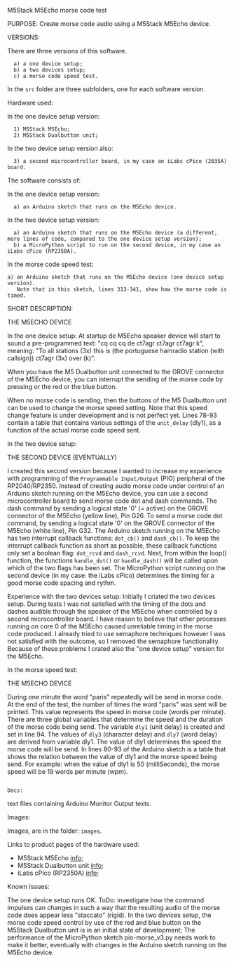 M5Stack M5Echo morse code test

PURPOSE: 
Create morse code audio using a M5Stack M5Echo device.

VERSIONS:

There are three versions of this software.
```
  a) a one device setup;
  b) a two devices setup;
  c) a morse code speed test.
```
In the ```src``` folder are three subfolders, one for each software version.

Hardware used:

In the one device setup version:
```
  1) M5Stack M5Echo;
  2) M5Stack Dualbutton unit;
```
In the two device setup version also:
```
  3) a second microcontroller board, in my case an iLabs cPico (2035A) board.
```
The software consists of:

In the one device setup version:
```
  a) an Arduino sketch that runs on the M5Echo device.
```
In the two device setup version:
```
  a) an Arduino sketch that runs on the M5Echo device (a different, more lines of code, compared to the one device setup version);
  b) a MicroPython script to run on the second device, in my case an iLabs cPico (RP2350A).
```
In the morse code speed test:
```
a) an Arduino sketch that runs on the M5Echo device (one device setup version).
   Note that in this sketch, lines 313-341, show how the morse code is timed.
```
SHORT DESCRIPTION:

THE M5ECHO DEVICE

In the one device setup:
  At startup de M5Echo speaker device will start to sound a pre-programmed text:
  "cq cq cq de ct7agr ct7agr ct7agr k", meaning: "To all stations (3x) this is 
  (the portuguese hamradio station (with callsign)) ct7agr (3x) over (k)".

  When you have the M5 Dualbutton unit connected to the GROVE connector of the 
  M5Echo device, you can interrupt the sending of the morse code by pressing or
  the red or the blue button.

  When no morse code is sending, then the buttons of the M5 Dualbutton unit
  can be used to change the morse speed setting.
  Note that this speed change feature is under development and is not perfect yet.
  Lines 78-93 contain a table that contains various settings of the ```unit_delay``` (dly1),
  as a function of the actual morse code speed sent.

In the two device setup:

THE SECOND DEVICE (EVENTUALLY)

I created this second version because I wanted to increase my experience with programming
of the ```Programmable Input/Output``` (PIO) peripheral of the RP2040/RP2350.
Instead of creating audio morse code under control of an Arduino sketch running on the
M5Echo device, you can use a second microcontroller board to send morse code
dot and dash commands. The dash command by sending a logical state '0' (= active) 
on the GROVE connector of the M5Echo (yellow line), Pin G26. 
To send a morse code dot command, by sending a logical state '0' on the GROVE connector 
of the M5Echo (white line), Pin G32. 
The Arduino sketch running on the M5Echo has two interrupt callback functions:
```dot_cb()``` and ```dash_cb()```. 
To keep the interrupt callback function as short as possible,
these callback functions only set a boolean flag: ```dot_rcvd``` and ```dash_rcvd```.
Next, from within the loop() function, the functions ```handle_dot()``` or ```handle_dash()```
will be called upon which of the two flags has been set. 
The MicroPython script running on the second device (in my case: the iLabs cPico) 
determines the timing for a good morse code spacing and rythm.

Experience with the two devices setup:
Initially I criated the two devices setup. During tests I was not satisfied with the 
timing of the dots and dashes audible through the speaker of the M5Echo when controlled 
by a second microcontroller board.
I have reason to believe that other processes running on core 0 of the M5Echo 
caused unreliable timing in the morse code produced. I already tried to use semaphore 
techniques however I was not satisfied with the outcome, so I removed the
semaphore functionality. Because of these problems I crated also the "one device setup"
version for the M5Echo.

In the morse speed test:

THE M5ECHO DEVICE

During one minute the word "paris" repeatedly will be send in morse code.
At the end of the test, the number of times the word "paris" was sent will be printed.
This value represents the speed in morse code (words per minute). 
There are three global variables that determine the speed and the duration of 
the morse code being send. The variable ```dly1``` (unit delay) is created
and set in line 94. The values of ```dly3``` (character delay) and ```dly7``` (word delay)
are derived from variable dly1. The value of dly1 determines the speed the
morse code will be send. In lines 80-93 of the Arduino sketch is a table that shows 
the relation between the value of dly1 and the morse speed being send.
For example: when the value of dly1 is 50 (milliSeconds), 
the morse speed will be 19 words per minute (wpm).


```

Docs:

```
text files containing Arduino Monitor Output texts.


Images: 

Images, are in the folder: ```images```.


Links to product pages of the hardware used:

- M5Stack M5Echo [info](https://shop.m5stack.com/products/atom-echo-smart-speaker-dev-kit?variant=34577853415588);
- M5Stack Dualbutton unit [info](https://shop.m5stack.com/products/mini-dual-button-unit);
- iLabs cPico (RP2350A) [info](https://ilabs.se/product/cpico-rp2350/);


Known Issues:

The one device setup runs OK. ToDo: investigate how the command impulses can changes in such a way that the
resulting audio of the morse code does appear less "staccato" (rigid).
In the two devices setup, the morse code speed control by use of the red and blue button on the M5Stack Dualbutton unit
is in an initial state of development;
The performance of the MicroPython sketch pio-morse_v3.py needs work to make it better, 
eventually with changes in the Arduino sketch running on the M5Echo device.
